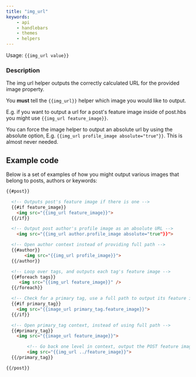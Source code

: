 ```yaml
---
title: "img_url"
keywords:
    - api
    - handlebars
    - themes
    - helpers
---
```


Usage: `{{img_url value}}`

### Description

The img url helper outputs the correctly calculated URL for the provided image property.

You **must** tell the `{{img_url}}` helper which image you would like to output.

E.g. if you want to output a url for a post's feature image inside of post.hbs you might use `{{img_url feature_image}}`.

You can force the image helper to output an absolute url by using the absolute option, E.g. `{{img_url profile_image absolute="true"}}`. This is almost never needed.

## Example code

Below is a set of examples of how you might output various images that belong to posts, authors or keywords:

```html
{{#post}}

  <!-- Outputs post's feature image if there is one -->
  {{#if feature_image}}
	<img src="{{img_url feature_image}}">
  {{/if}}

  <!-- Output post author's profile image as an absolute URL -->
	<img src="{{img_url author.profile_image absolute="true"}}">

  <!-- Open author context instead of providing full path -->
  {{#author}}
 	   <img src="{{img_url profile_image}}">
  {{/author}}

  <!-- Loop over tags, and outputs each tag's feature image -->
  {{#foreach tags}}
     <img src="{{img_url feature_image}}" />
  {{/foreach}}

  <!-- Check for a primary tag, use a full path to output its feature image -->
  {{#if primary_tag}}
    <img src="{{image_url primary_tag.feature_image}}">
  {{/if}}

  <!-- Open primary_tag context, instead of using full path -->
  {{#primary_tag}}
    <img src="{{image_url feature_image}}">

		<!-- Go back one level in context, output the POST feature image as well -->
		<img src="{{img_url ../feature_image}}">
  {{/primary_tag}}

{{/post}}
```

